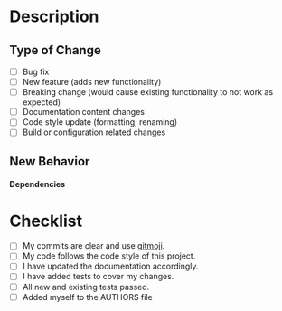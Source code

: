# Description

<!--- Can't fit a complete description in the title? Include a breif summary of the change here. -->

## Type of Change

- [ ] Bug fix <!--- (#issue-number) -->
- [ ] New feature (adds new functionality)
- [ ] Breaking change (would cause existing functionality to not work as expected)
- [ ] Documentation content changes
- [ ] Code style update (formatting, renaming)
- [ ] Build or configuration related changes

<!--- If this PR closes an issue, you can ignore this section

    ## Current Behavior
    <!--- Describe the changes in detail. ->

    ## Motivation and Context (move this to below "New Behavior"!)
    <!--- Why is this change required? What problem does it solve? ->

-->

## New Behavior

<!--- Describe your changes in detail -->

#### Dependencies

<!--- List and link any new dependencies here. (delete section if none) -->

# Checklist

- [ ] My commits are clear and use [gitmoji](https://github.com/carloscuesta/gitmoji).
- [ ] My code follows the code style of this project.
- [ ] I have updated the documentation accordingly.
- [ ] I have added tests to cover my changes.
- [ ] All new and existing tests passed.
- [ ] Added myself to the AUTHORS file
